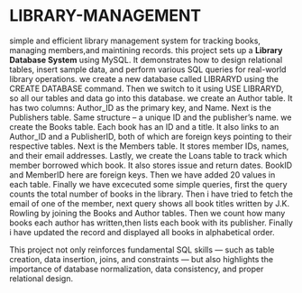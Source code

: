 # LIBRARY-MANAGEMENT
simple and efficient library management  system for tracking books, managing members,and maintining records.
this project sets up a **Library Database System** using MySQL. It demonstrates how to design relational tables, insert sample data, and perform various SQL queries for real-world library operations.
we create a new database called LIBRARYD using the CREATE DATABASE command. Then we switch to it using USE LIBRARYD, so all our tables and data go into this database.
we create an Author table. It has two columns: Author_ID as the primary key, and Name.
Next is the Publishers table. Same structure – a unique ID and the publisher’s name.
we create the Books table. Each book has an ID and a title. It also links to an Author_ID and a PublisherID, both of which are foreign keys pointing to their respective tables.
Next is the Members table. It stores member IDs, names, and their email addresses.
Lastly, we create the Loans table to track which member borrowed which book. It also stores issue and return dates. BookID and MemberID here are foreign keys.
Then we have added 20 values in each table.
Finally we have excecuted some simple queries, first the query counts the total number of books in the library.
Then i have tried to fetch the email of one of the member, next query shows all book titles written by J.K. Rowling by joining the Books and Author tables.
Then we count how many books each author has written,then lists each book with its publisher.
Finally i have updated the record and displayed all books in alphabetical order.

This project not only reinforces fundamental SQL skills — such as table creation, data insertion, joins, and constraints — but also highlights the importance of database normalization, data consistency, and proper relational design.

